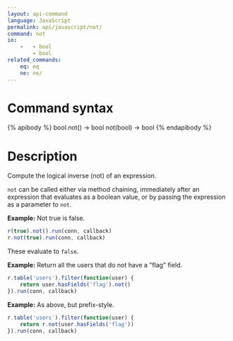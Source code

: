 ```yaml
---
layout: api-command
language: JavaScript
permalink: api/javascript/not/
command: not
io:
    -   - bool
        - bool
related_commands:
    eq: eq
    ne: ne/
---
```


# Command syntax #

{% apibody %}
bool.not() &rarr; bool
not(bool) &rarr; bool
{% endapibody %}

# Description #
Compute the logical inverse (not) of an expression.

`not` can be called either via method chaining, immediately after an expression that evaluates as a boolean value, or by passing the expression as a parameter to `not`.

__Example:__ Not true is false.

```js
r(true).not().run(conn, callback)
r.not(true).run(conn, callback)
```

These evaluate to `false`.

__Example:__ Return all the users that do not have a "flag" field.

```js
r.table('users').filter(function(user) {
    return user.hasFields('flag').not()
}).run(conn, callback)
```

__Example:__ As above, but prefix-style.

```js
r.table('users').filter(function(user) {
    return r.not(user.hasFields('flag'))
}).run(conn, callback)
```
